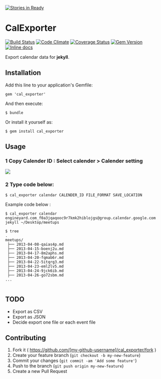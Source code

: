 [![Stories in Ready](https://badge.waffle.io/sota0805/cal_exporter.png?label=ready&title=Ready)](https://waffle.io/sota0805/cal_exporter)
# CalExporter

[![Build Status](https://travis-ci.org/sota0805/cal_exporter.svg)](https://travis-ci.org/sota0805/cal_exporter)
[![Code Climate](https://codeclimate.com/github/sota0805/cal_exporter.png)](https://codeclimate.com/github/sota0805/cal_exporter)
[![Coverage Status](https://coveralls.io/repos/sota0805/cal_exporter/badge.png)](https://coveralls.io/r/sota0805/cal_exporter)
[![Gem Version](https://badge.fury.io/rb/cal_exporter.svg)](http://badge.fury.io/rb/cal_exporter)
[![Inline docs](http://inch-pages.github.io/github/sota0805/cal_exporter.png)](http://inch-pages.github.io/github/sota0805/cal_exporter)



Export calendar data for **jekyll**.

## Installation

Add this line to your application's Gemfile:

    gem 'cal_exporter'

And then execute:

    $ bundle

Or install it yourself as:

    $ gem install cal_exporter

## Usage

### 1 Copy Calender ID : Select calender > Calender setting 

![](https://dl.dropboxusercontent.com/u/74344418/github-image/cal_expoter.png)

### 2 Type code below:

```
$ cal_exporter calendar CALENDER_ID FILE_FORMAT SAVE_LOCATION 
```

Example code below :

```
$ cal_exporter calendar engineyard.com_f0a3jqaqooc9r7kmk2hiblojgs@group.calendar.google.com jekyll ~/Desktop/meetups

$ tree
.
meetups/
 ├── 2013-04-08-qaias4p.md
 ├── 2013-04-15-boenj2u.md
 ├── 2013-04-17-8m2aphs.md
 ├── 2013-04-20-fqmab6r.md
 ├── 2013-04-22-5itqrg3.md
 ├── 2013-04-23-eml2lv5.md
 ├── 2013-04-24-9jck6ib.md
 ├── 2013-04-26-go72sbm.md
...
 
```




## TODO

- Export as CSV
- Export as JSON
- Decide export one file or each event file

## Contributing

1. Fork it ( https://github.com/[my-github-username]/cal_exporter/fork )
2. Create your feature branch (`git checkout -b my-new-feature`)
3. Commit your changes (`git commit -am 'Add some feature'`)
4. Push to the branch (`git push origin my-new-feature`)
5. Create a new Pull Request

